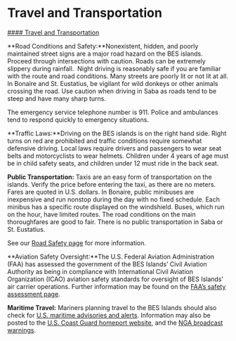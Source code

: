 # Travel and Transportation

[#### Travel and Transportation](javascript:void(0); "Travel and Transportation")

**Road Conditions and Safety:**Nonexistent, hidden, and poorly maintained street signs are a major road hazard on the BES islands. Proceed through intersections with caution. Roads can be extremely slippery during rainfall.  Night driving is reasonably safe if you are familiar with the route and road conditions. Many streets are poorly lit or not lit at all. In Bonaire and St. Eustatius, be vigilant for wild donkeys or other animals crossing the road. Use caution when driving in Saba as roads tend to be steep and have many sharp turns.

The emergency service telephone number is 911. Police and ambulances tend to respond quickly to emergency situations.

**Traffic Laws:**Driving on the BES islands is on the right hand side. Right turns on red are prohibited and traffic conditions require somewhat defensive driving. Local laws require drivers and passengers to wear seat belts and motorcyclists to wear helmets. Children under 4 years of age must be in child safety seats, and children under 12 must ride in the back seat.

**Public Transportation:** Taxis are an easy form of transportation on the islands. Verify the price before entering the taxi, as there are no meters. Fares are quoted in U.S. dollars. In Bonaire, public minibuses are inexpensive and run nonstop during the day with no fixed schedule. Each minibus has a specific route displayed on the windshield. Buses, which run on the hour, have limited routes. The road conditions on the main thoroughfares are good to fair. There is no public transportation in Saba or St. Eustatius.

See our [Road Safety page](http://travel.state.gov/content/passports/english/go/safety/road.html) for more information.

**Aviation Safety Oversight:**The U.S. Federal Aviation Administration (FAA) has assessed the government of the BES Islands’ Civil Aviation Authority as being in compliance with International Civil Aviation Organization (ICAO) aviation safety standards for oversight of BES Islands’ air carrier operations. Further information may be found on the [FAA’s safety assessment page](http://www.faa.gov/about/initiatives/iasa/).

**Maritime Travel:** Mariners planning travel to the BES Islands should also check for [U.S. maritime advisories and alerts](https://www.maritime.dot.gov/msci-alerts). Information may also be posted to the [U.S. Coast Guard homeport website](https://homeport.uscg.mil/), and the [NGA broadcast warnings](https://msi.nga.mil/NavWarnings).